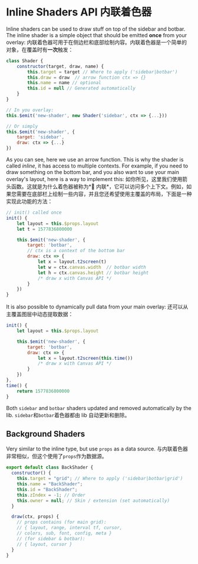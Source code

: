 # Inline Shaders API 内联着色器

Inline shaders can be used to draw stuff on top of the sidebar and botbar. The inline shader is a simple object that should be emitted **once** from your overlay:
内联着色器可用于在侧边栏和底部绘制内容。内联着色器是一个简单的对象，在覆盖时有**一次**触发：

```js
class Shader {
    constructor(target, draw, name) {
        this.target = target // Where to apply ('sidebar|botbar')
        this.draw = draw  // arrow function ctx => {}
        this.name = name // optional
        this.id = null // Generated automatically
    }
}

// In you overlay:
this.$emit('new-shader', new Shader('sidebar', ctx => {...}))

// Or simply
this.$emit('new-shader', {
    target: 'sidebar',
    draw: ctx => {...}
})
```

As you can see, here we use an arrow function. This is why the shader is called _inline_, it has access to multiple contexts. For example, if you need to draw something on the bottom bar, and you also want to use your main overlay's layout, here is a way to implement this:
如你所见，这里我们使用箭头函数。这就是为什么着色器被称为* 内联*，它可以访问多个上下文。例如，如果您需要在底部栏上绘制一些内容，并且您还希望使用主覆盖的布局，下面是一种实现此功能的方法：

```js
// init() called once
init() {
    let layout = this.$props.layout
    let t = 1577836800000

    this.$emit('new-shader', {
        target: 'botbar',
        // ctx is a context of the bottom bar
        draw: ctx => {
            let x = layout.t2screen(t)
            let w = ctx.canvas.width  // botbar width
            let h = ctx.canvas.height // botbar height
            /* draw x with Canvas API */
        }
    })
}
```

It is also possible to dynamically pull data from your main overlay:
还可以从主覆盖图层中动态提取数据：

```js
init() {
    let layout = this.$props.layout

    this.$emit('new-shader', {
        target: 'botbar',
        draw: ctx => {
            let x = layout.t2screen(this.time())
            /* draw x with Canvas API */
        }
    })
},
time() {
    return 1577836800000
}
```

Both `sidebar` and `botbar` shaders updated and removed automatically by the lib.
`sidebar`和`botbar`着色器都由 lib 自动更新和删除。

## Background Shaders

Very similar to the inline type, but use `props` as a data source.
与内联着色器非常相似，但这个使用了`props`作为数据源。

```js
export default class BackShader {
  constructor() {
    this.target = "grid"; // Where to apply ('sidebar|botbar|grid')
    this.name = "BackShader";
    this.id = "BackShader";
    this.zIndex = -1; // Order
    this.owner = null; // Skin / extension (set automatically)
  }

  draw(ctx, props) {
    // props contains (for main grid):
    // { layout, range, interval tf, cursor,
    // colors, sub, font, config, meta }
    // (for sidebar & botbar):
    // { layout, cursor }
  }
}
```
